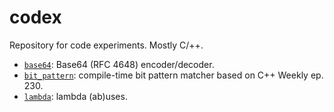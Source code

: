 codex
=====

Repository for code experiments.  Mostly C/++.

- [`base64`](./base64): Base64 (RFC 4648) encoder/decoder.
- [`bit_pattern`](./bit_pattern): compile-time bit pattern matcher based on C++
  Weekly ep. 230.
- [`lambda`](./lambda): lambda (ab)uses.
